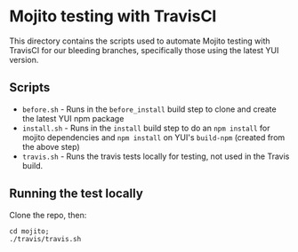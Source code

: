 Mojito testing with TravisCI
====================================

This directory contains the scripts used to automate Mojito testing with TravisCI for our bleeding
branches, specifically those using the latest YUI version.

Scripts
-------

   * `before.sh` - Runs in the `before_install` build step to clone and create the latest YUI npm package
   * `install.sh` - Runs in the `install` build step to do an `npm install` for mojito dependencies
      and `npm install` on YUI's `build-npm` (created from the above step)
   * `travis.sh` - Runs the travis tests locally for testing, not used in the Travis build.

Running the test locally
-------------------------

Clone the repo, then:

    cd mojito;
    ./travis/travis.sh